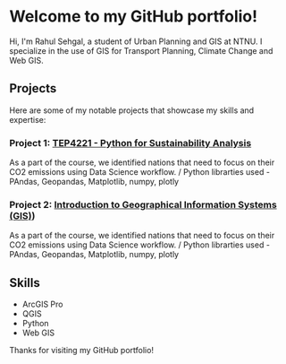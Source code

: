 # Welcome to my GitHub portfolio!

Hi, I'm Rahul Sehgal, a student of Urban Planning and GIS at NTNU. I specialize in the use of GIS for Transport Planning, Climate Change and Web GIS.

## Projects
Here are some of my notable projects that showcase my skills and expertise:

### Project 1: [TEP4221 - Python for Sustainability Analysis](https://github.com/rahulse10/Python_for_Sustainibility_Analysis)
As a part of the course, we identified nations that need to focus on their CO2 emissions using Data Science workflow. /
Python librarties used - PAndas, Geopandas, Matplotlib, numpy, plotly

### Project 2: [Introduction to Geographical Information Systems (GIS)](https://github.com/rahulse10/Introduction_to_GIS))
As a part of the course, we identified nations that need to focus on their CO2 emissions using Data Science workflow. /
Python librarties used - PAndas, Geopandas, Matplotlib, numpy, plotly

## Skills
- ArcGIS Pro
- QGIS
- Python
- Web GIS


Thanks for visiting my GitHub portfolio!

<!---
rahulse10/rahulse10 is a ✨ special ✨ repository because its `README.md` (this file) appears on your GitHub profile.
You can click the Preview link to take a look at your changes.
--->
